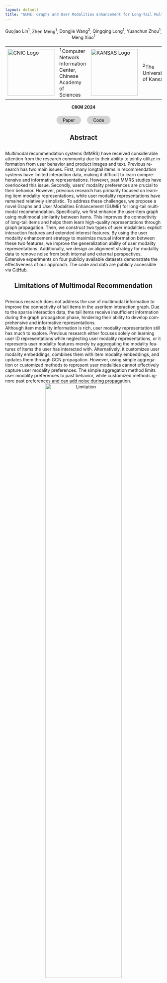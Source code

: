 ```yaml
---
layout: default
title: "GUME: Graphs and User Modalities Enhancement for Long-Tail Multimodal Recommendation"
---
```

<!-- <div style="text-align: center;">
  <a href="https://guojiaolin.github.io/" style="text-decoration: none; color: inherit;" onmouseover="this.style.color='#ff6347'" onmouseout="this.style.color='inherit'">Guojiao Lin<sup>1</sup></a>, 
  Zhen Meng<sup>1</sup>, 
  <a href="https://wangdongjie100.github.io/" style="text-decoration: none; color: inherit;" onmouseover="this.style.color='#ff6347'" onmouseout="this.style.color='inherit'">Dongjie Wang<sup>2</sup></a>, 
  <a href="https://scholar.google.com.hk/citations?user=283USTgAAAAJ&hl=zh-CN&oi=sra" style="text-decoration: none; color: inherit;" onmouseover="this.style.color='#ff6347'" onmouseout="this.style.color='inherit'">Qingqing Long<sup>1</sup></a>, 
  <a href="https://scholar.google.com.hk/citations?user=r7_Yfj8AAAAJ&hl=zh-CN&oi=sra" style="text-decoration: none; color: inherit;" onmouseover="this.style.color='#ff6347'" onmouseout="this.style.color='inherit'">Yuanchun Zhou<sup>1</sup></a>, 
  <a href="https://coco11563.github.io/" style="text-decoration: none; color: inherit;" onmouseover="this.style.color='#ff6347'" onmouseout="this.style.color='inherit'">Meng Xiao<sup>1</sup></a>
</div> -->

<div style="text-align: center; margin-top: 20px;">
  <a href="https://guojiaolin.github.io/" style="text-decoration: none; color: inherit;" onmouseover="this.style.fontWeight='bold'" onmouseout="this.style.fontWeight='normal'">Guojiao Lin<sup>1</sup></a>, 
  Zhen Meng<sup>1</sup>, 
  <a href="https://wangdongjie100.github.io/" style="text-decoration: none; color: inherit;" onmouseover="this.style.fontWeight='bold'" onmouseout="this.style.fontWeight='normal'">Dongjie Wang<sup>2</sup></a>, 
  <a href="https://scholar.google.com.hk/citations?user=283USTgAAAAJ&hl=zh-CN&oi=sra" style="text-decoration: none; color: inherit;" onmouseover="this.style.fontWeight='bold'" onmouseout="this.style.fontWeight='normal'">Qingqing Long<sup>1</sup></a>, 
  <a href="https://scholar.google.com.hk/citations?user=r7_Yfj8AAAAJ&hl=zh-CN&oi=sra" style="text-decoration: none; color: inherit;" onmouseover="this.style.fontWeight='bold'" onmouseout="this.style.fontWeight='normal'">Yuanchun Zhou<sup>1</sup></a>, 
  <a href="https://coco11563.github.io/" style="text-decoration: none; color: inherit;" onmouseover="this.style.fontWeight='bold'" onmouseout="this.style.fontWeight='normal'">Meng Xiao<sup>1</sup></a>
</div>

<table style="margin-top: 20px;">
  <tr>
    <td><img src="/mypaper/GUME/images/cnic.jpg" alt="CNIC Logo" width="150"></td>
    <td><sup>1</sup>Computer Network Information Center, Chinese Academy of Sciences</td>
    <td><img src="/mypaper/GUME/images/KU.png" alt="KANSAS Logo" width="150"></td>
    <td><sup>2</sup>The University of Kansas</td>
  </tr>
</table>

<div style="text-align: center;"><strong>CIKM 2024</strong></div>

<div style="text-align: center; margin-top: 20px;">
  <a href="https://arxiv.org/abs/2407.12338" target="_blank" style="text-decoration:none; background-color: #d3d3d3; color: black; padding: 5px 20px; border-radius: 20px; margin-right: 15px; display: inline-block;">
    Paper
  </a>
  <a href="https://github.com/NanGongNingYi/GUME" target="_blank" style="text-decoration:none; background-color: #d3d3d3; color: black; padding: 5px 20px; border-radius: 20px; display: inline-block;">
    Code
  </a>
</div>

<h2 style="text-align: center; margin-top: 30px; margin-bottom: 30px;">Abstract</h2>
<div style="overflow-wrap: break-word; word-wrap: break-word; hyphens: auto;" lang="en">
Multimodal recommendation systems (MMRS) have received considerable attention from the research community due to their ability to jointly utilize information from user behavior and product images and text. Previous research has two main issues. First, many longtail items in recommendation systems have limited interaction data, making it difficult to learn comprehensive and informative representations. However, past MMRS studies have overlooked this issue. Secondly, users’ modality preferences are crucial to their behavior. However, previous research has primarily focused on learning item modality representations, while user modality representations have remained relatively simplistic. To address these challenges, we propose a novel Graphs and User Modalities Enhancement (GUME) for long-tail multimodal recommendation. Specifically, we first enhance the user-item graph using multimodal similarity between items. This improves the connectivity of long-tail items and helps them learn high-quality representations through graph propagation. Then, we construct two types of user modalities: explicit interaction features and extended interest features. By using the user modality enhancement strategy to maximize mutual information between these two features, we improve the generalization ability of user modality representations. Additionally, we design an alignment strategy for modality data to remove noise from both internal and external perspectives. Extensive experiments on four publicly available datasets demonstrate the effectiveness of our approach. The code and data are publicly accessible via <a href="https://github.com/NanGongNingYi/GUME" target="_blank">GitHub</a>.
</div>

<h2 style="text-align: center; margin-top: 30px; margin-bottom: 30px;">Limitations of Multimodal Recommendation</h2>
<div style="overflow-wrap: break-word; word-wrap: break-word; hyphens: auto;" lang="en">
Previous research does not address the use of multimodal information to improve the connectivity of tail items in the useritem interaction graph. Due to the sparse interaction data, the tail items receive insufficient information during the graph propagation phase, hindering their ability to develop comprehensive and informative representations.
</div>

<div style="overflow-wrap: break-word; word-wrap: break-word; hyphens: auto;" lang="en">
Although item modality information is rich, user modality representation still has much to explore. Previous research either focuses solely on learning user ID representations while neglecting user modality representations, or it represents user modality features merely by aggregating the modality features of items the user has interacted with. Alternatively, it customizes user modality embeddings, combines them with item modality embeddings, and updates them through GCN propagation. However, using simple aggregation or customized methods to represent user modalities cannot effectively capture user modality preferences. The simple aggregation method limits user modality preferences to past behavior, while customized methods ignore past preferences and can add noise during propagation.
</div>

<div style="text-align: center;">
<img src="/mypaper/GUME/images/limitation.png" alt="Limitation" style="width: 70%; max-width: 500px; height: auto;">
</div>

<h2 style="text-align: center; margin-top: 30px; margin-bottom: 30px;">Method</h2>

<h3 style="margin-top: 10px; margin-bottom: 10px;">Enhancing User-Item Graph</h3>
<div style="overflow-wrap: break-word; word-wrap: break-word; hyphens: auto;" lang="en">
We introduce a strategy based on multimodal similarity to identify semantic neighbors. Specifically, this is implemented by utilizing the modality item graph. This graph keeps only the top-k neighbors with the highest similarity scores for each item, and we use it to identify items that are similar to the target item across multiple modalities (textual and visual). We then define these items as the semantic neighbors of the target item.
</div>

<h3 style="margin-top: 10px; margin-bottom: 10px;">The overview of GUME</h3>
<div style="overflow-wrap: break-word; word-wrap: break-word; hyphens: auto;" lang="en">
We first utilize a graph convolutional network to extract explicit interaction features and extended interest features. Then, we separate and aggregate the attributes of the explicit interaction features to achieve denoising. We maximize the mutual information between explicit interaction features and extended interest features. Finally, we align information within internal modalities as well as between modalities and external behaviors.
</div>

<div style="text-align: center;">
  <img src="/mypaper/GUME/images/method.png" alt="Method" style="max-width: 100%; height: auto;">
</div>

<h3 style="margin-top: 10px; margin-bottom: 10px;">The main contributions</h3>
<p style="word-break: break-all; hyphens: auto;">
  <strong>•</strong> We propose a strategy to enhance user-item graphs based on multimodal similarity, improving the connectivity of tail items.<br>
  <strong>•</strong> We develop a user modality enhancement strategy that improves the generalization ability of user modality representations, enabling them to effectively adapt to new products or changes in user behavior, even without direct interaction data.<br>
  <strong>•</strong> We design an alignment strategy from internal and external perspectives to capture commonalities within modalities as well as between modalities and external behaviors, thereby achieving a denoising effect.<br>
  <strong>•</strong> We conduct comprehensive experiments on four public Amazon datasets to demonstrate the unique advantages of our GUME.
</div>

<h2 style="text-align: center; margin-top: 30px; margin-bottom: 30px;">Experiments</h2>

<h3 style="margin-top: 10px; margin-bottom: 10px;">Performance Comparison</h3>
<div style="overflow-wrap: break-word; word-wrap: break-word; hyphens: auto;" lang="en">
Our GUME model achieved excellent performance across multiple metrics, surpassing traditional recommendation models and multimodal recommendation models. Specifically, in terms of Recall@20 for Sports, Clothing, and Electronics, GUME outperforms the best baseline by 2.28%, 3.54%, and 3.82% respectively; while in terms of NDCG@20, it shows improvements of 3.13%, 5.67%, and 2.65%. On the Baby dataset, GUME ties with the best baseline in Recall@20 and improves by 2.22% over the best baseline in NDCG@20. The results validate the effectiveness of our GUME.
</div>

<div style="text-align: center;">
<img src="/mypaper/GUME/images/performance.png" alt="Performance" style="max-width: 100%; height: auto;">
</div>

<h3 style="margin-top: 10px; margin-bottom: 10px;">Ablation Study</h3>
<div style="overflow-wrap: break-word; word-wrap: break-word; hyphens: auto;" lang="en">
In our work, GUME comprises the modules Graph Enhancement, Alignment for Capturing Commonalities and User Modality Augment. To thoroughly examine the impact of these modules, we conduct comprehensive ablation studies. We use "w/o XX" to denote the absence of a specific module, meaning "without XX".
</div>

<div style="text-align: center;">
<img src="/mypaper/GUME/images/ablation.png" alt="Ablation Study" style="max-width: 100%; height: auto;">
</div>

<h3 style="margin-top: 10px; margin-bottom: 10px;">Comparisons on Tail Items Performance</h3>
<div style="overflow-wrap: break-word; word-wrap: break-word; hyphens: auto;" lang="en">
To validate whether enhancing the user-item graph based on multimodal similarity can improve the recommendation performance for tail items, we conducted experiments on the Clothing dataset. Specifically, we divided items into five equally sized groups according to the node degree in the user-item bipartite graph, as shown in Figure 2. In recommendation systems, 20% of items account for 80% of interactions. Therefore, we define the top 1/5 of items as head items, while the remaining 4/5 are defined as tail items. The larger the x-axis value, the lower the node degree, and the less popular the item. We compared the performance of GUME, w/o GE, and MENTOR.
</div>
<div style="overflow-wrap: break-word; word-wrap: break-word; hyphens: auto;" lang="en">
The results show that graph enhancement can improve the recommendation performance for tail items. Although removing graph enhancement can improve the recommendation performance for head items, the overall performance decreases due to the decline in tail item performance, which is consistent with the findings of GALORE. Additionally, GUME outperforms MENTOR for both head and tail items, indicating that our graph enhancement strategy effectively improves recommendation performance for long-tail distribution data.
</div>
<div style="text-align: center;">
<img src="/mypaper/GUME/images/long_tail.png" alt="Comparisons" style="max-width: 100%; height: auto;">
</div>

<h3 style="margin-top: 10px; margin-bottom: 10px;">Visualization Analysis</h3>
<div style="overflow-wrap: break-word; word-wrap: break-word; hyphens: auto;" lang="en">
To further validate the effectiveness of the user modality enhancement component, we visualize the distribution of user modality representations within the Sports dataset. We compare two models, w/o UM and GUME, as mentioned in ablation study. Specifically, we randomly select 1000 user instances from the Sports dataset and employ t-SNE to map the user modality representations to two-dimensional space.
</div>
<div style="overflow-wrap: break-word; word-wrap: break-word; hyphens: auto;" lang="en">
The results, illustrated in figure 3, show that the user modality distribution of GUME is more uniform, while the distribution of w/o UM is more dispersed. Previous research has demonstrated that the uniformity of representation significantly influences recommendation performance. This explains why GUME is effective in enhancing user modality representation.
</div>
<div style="text-align: center;">
<img src="/mypaper/GUME/images/distribution.png" alt="Visualization" style="max-width: 100%; height: auto;">
</div>

<h2 style="text-align: center; margin-top: 30px; margin-bottom: 30px;">BibTeX</h2>
<div style="background-color: #f5f5f5; padding: 20px; border-radius: 5px; font-family: monospace; white-space: pre; line-height: 1.5;">
@article{lin2024gume,<br>
&nbsp;&nbsp;title={GUME: Graphs and User Modalities Enhancement for Long-Tail Multimodal Recommendation},<br>
&nbsp;&nbsp;author={Lin, Guojiao and Meng, Zhen and Wang, Dongjie and Long, Qingqing and Zhou, Yuanchun and Xiao, Meng},<br>
&nbsp;&nbsp;journal={arXiv preprint arXiv:2407.12338},<br>
&nbsp;&nbsp;year={2024}<br>
}
</div>
